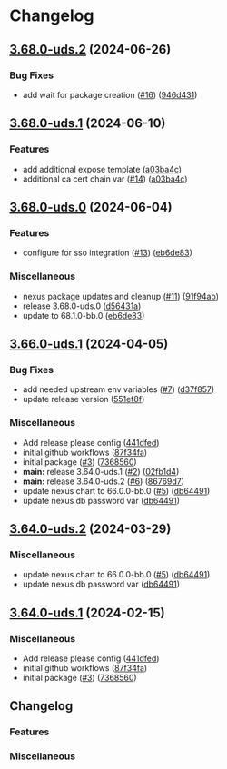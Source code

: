 # Changelog

## [3.68.0-uds.2](https://github.com/defenseunicorns/uds-package-nexus/compare/v3.68.0-uds.1...v3.68.0-uds.2) (2024-06-26)


### Bug Fixes

* add wait for package creation ([#16](https://github.com/defenseunicorns/uds-package-nexus/issues/16)) ([946d431](https://github.com/defenseunicorns/uds-package-nexus/commit/946d4311281dda43fe8e64859078498a96abad35))

## [3.68.0-uds.1](https://github.com/defenseunicorns/uds-package-nexus/compare/v3.68.0-uds.0...v3.68.0-uds.1) (2024-06-10)


### Features

* add additional expose template ([a03ba4c](https://github.com/defenseunicorns/uds-package-nexus/commit/a03ba4caf7ce9450b2693efca0dde38c3cb57e99))
* additional ca cert chain var ([#14](https://github.com/defenseunicorns/uds-package-nexus/issues/14)) ([a03ba4c](https://github.com/defenseunicorns/uds-package-nexus/commit/a03ba4caf7ce9450b2693efca0dde38c3cb57e99))

## [3.68.0-uds.0](https://github.com/defenseunicorns/uds-package-nexus/compare/v3.66.0-uds.1...v3.68.0-uds.0) (2024-06-04)


### Features

* configure for sso integration ([#13](https://github.com/defenseunicorns/uds-package-nexus/issues/13)) ([eb6de83](https://github.com/defenseunicorns/uds-package-nexus/commit/eb6de83b02cd3916b651e55c28bd9f18284b320a))


### Miscellaneous

* nexus package updates and cleanup ([#11](https://github.com/defenseunicorns/uds-package-nexus/issues/11)) ([91f94ab](https://github.com/defenseunicorns/uds-package-nexus/commit/91f94ab8e11dfb762956c7b9bbd07057de508a82))
* release 3.68.0-uds.0 ([d56431a](https://github.com/defenseunicorns/uds-package-nexus/commit/d56431a9b1fa7a9abfd0d69d2ab1f3ffda96be42))
* update to 68.1.0-bb.0 ([eb6de83](https://github.com/defenseunicorns/uds-package-nexus/commit/eb6de83b02cd3916b651e55c28bd9f18284b320a))

## [3.66.0-uds.1](https://github.com/defenseunicorns/uds-package-nexus/compare/v3.66.0-uds.0...v3.66.0-uds.1) (2024-04-05)


### Bug Fixes

* add needed upstream env variables ([#7](https://github.com/defenseunicorns/uds-package-nexus/issues/7)) ([d37f857](https://github.com/defenseunicorns/uds-package-nexus/commit/d37f85770cea11b14ca8c81836144132b55a511a))
* update release version ([551ef8f](https://github.com/defenseunicorns/uds-package-nexus/commit/551ef8f4b28b85385a33cedfce8c90e02cd82f45))


### Miscellaneous

* Add release please config ([441dfed](https://github.com/defenseunicorns/uds-package-nexus/commit/441dfed52f2abac4be37c2afd33fb512bde1e62e))
* initial github workflows ([87f34fa](https://github.com/defenseunicorns/uds-package-nexus/commit/87f34fa25298d5c1e66058c22acb18b24a4b97f8))
* initial package ([#3](https://github.com/defenseunicorns/uds-package-nexus/issues/3)) ([7368560](https://github.com/defenseunicorns/uds-package-nexus/commit/7368560d8fa7c1bdc05cba931a5cbc3f2bb4d220))
* **main:** release 3.64.0-uds.1 ([#2](https://github.com/defenseunicorns/uds-package-nexus/issues/2)) ([02fb1d4](https://github.com/defenseunicorns/uds-package-nexus/commit/02fb1d461ad4c4b7794f0793b434a444b1af1871))
* **main:** release 3.64.0-uds.2 ([#6](https://github.com/defenseunicorns/uds-package-nexus/issues/6)) ([86769d7](https://github.com/defenseunicorns/uds-package-nexus/commit/86769d7597796340a426d038415b3111f3f8046e))
* update nexus chart to 66.0.0-bb.0 ([#5](https://github.com/defenseunicorns/uds-package-nexus/issues/5)) ([db64491](https://github.com/defenseunicorns/uds-package-nexus/commit/db64491c346c354474508f865aa4b32839a283a7))
* update nexus db password var ([db64491](https://github.com/defenseunicorns/uds-package-nexus/commit/db64491c346c354474508f865aa4b32839a283a7))

## [3.64.0-uds.2](https://github.com/defenseunicorns/uds-package-nexus/compare/v3.64.0-uds.1...v3.64.0-uds.2) (2024-03-29)


### Miscellaneous

* update nexus chart to 66.0.0-bb.0 ([#5](https://github.com/defenseunicorns/uds-package-nexus/issues/5)) ([db64491](https://github.com/defenseunicorns/uds-package-nexus/commit/db64491c346c354474508f865aa4b32839a283a7))
* update nexus db password var ([db64491](https://github.com/defenseunicorns/uds-package-nexus/commit/db64491c346c354474508f865aa4b32839a283a7))

## [3.64.0-uds.1](https://github.com/defenseunicorns/uds-package-nexus/compare/v3.64.0-uds.0...v3.64.0-uds.1) (2024-02-15)


### Miscellaneous

* Add release please config ([441dfed](https://github.com/defenseunicorns/uds-package-nexus/commit/441dfed52f2abac4be37c2afd33fb512bde1e62e))
* initial github workflows ([87f34fa](https://github.com/defenseunicorns/uds-package-nexus/commit/87f34fa25298d5c1e66058c22acb18b24a4b97f8))
* initial package ([#3](https://github.com/defenseunicorns/uds-package-nexus/issues/3)) ([7368560](https://github.com/defenseunicorns/uds-package-nexus/commit/7368560d8fa7c1bdc05cba931a5cbc3f2bb4d220))

## Changelog



### Features

### Miscellaneous
